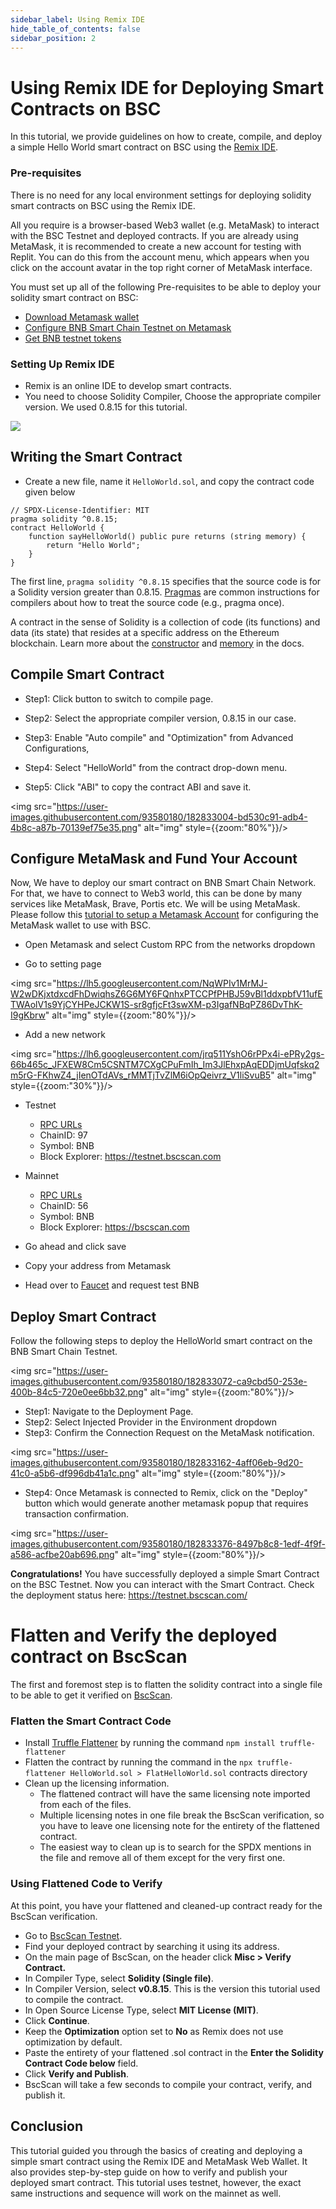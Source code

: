 ```yaml
---
sidebar_label: Using Remix IDE
hide_table_of_contents: false
sidebar_position: 2
---
```


# Using Remix IDE for Deploying Smart Contracts on BSC

In this tutorial, we provide guidelines on how to create, compile, and deploy a simple Hello World smart contract on BSC using the [Remix IDE](https://remix.ethereum.org/).

### Pre-requisites
There is no need for any local environment settings for deploying solidity smart contracts on BSC using the Remix IDE.
 
All you require is a browser-based Web3 wallet (e.g. MetaMask) to interact with the BSC Testnet and deployed contracts. If you are already using MetaMask, it is recommended to create a new account for testing with Replit. You can do this from the account menu, which appears when you click on the account avatar in the top right corner of MetaMask interface.
 
You must set up all of the following Pre-requisites to be able to deploy your solidity smart contract on BSC:

* [Download Metamask wallet](https://metamask.io/)
* [Configure BNB Smart Chain Testnet on Metamask](https://academy.binance.com/en/articles/connecting-metamask-to-binance-smart-chain)
* [Get BNB testnet tokens](https://testnet.binance.org/faucet-smart)
 
### Setting Up Remix IDE

- Remix is an online IDE to develop smart contracts.
- You need to choose Solidity Compiler, Choose the appropriate compiler version. We used 0.8.15 for this tutorial.

<img src="https://user-images.githubusercontent.com/93580180/182832884-f3554c38-84aa-46f0-85e6-32b54e24eba6.png"/>

## Writing the Smart Contract

- Create a new file, name it ```HelloWorld.sol```, and copy the contract code given below

```
// SPDX-License-Identifier: MIT
pragma solidity ^0.8.15;
contract HelloWorld {
    function sayHelloWorld() public pure returns (string memory) {
        return "Hello World";
    }
}
```

The first line, `pragma solidity ^0.8.15` specifies that the source code is for a Solidity version greater than 0.8.15. [Pragmas](https://solidity.readthedocs.io/en/latest/layout-of-source-files.html#pragma) are common instructions for compilers about how to treat the source code (e.g., pragma once).

A contract in the sense of Solidity is a collection of code (its functions) and data (its state) that resides at a specific address on the Ethereum blockchain. Learn more about the [constructor](https://solidity.readthedocs.io/en/latest/contracts.html#constructor) and  [memory](https://solidity.readthedocs.io/en/latest/introduction-to-smart-contracts.html#storage-memory-and-the-stack) in the docs.

## Compile Smart Contract

- Step1: Click button to switch to compile page.

- Step2: Select the appropriate compiler version, 0.8.15 in our case.

- Step3: Enable "Auto compile" and "Optimization" from Advanced Configurations,

- Step4: Select "HelloWorld" from the contract drop-down menu.

- Step5: Click "ABI" to copy the contract ABI and save it.

<img src="https://user-images.githubusercontent.com/93580180/182833004-bd530c91-adb4-4b8c-a87b-70139ef75e35.png" alt="img" style={{zoom:"80%"}}/>

## Configure MetaMask and Fund Your Account

Now, We have to deploy our smart contract on BNB Smart Chain Network. For that, we have to connect to Web3 world, this can be done by many services like MetaMask, Brave, Portis etc. We will be using MetaMask. Please follow this [tutorial to setup a Metamask Account](wallet/metamask.md) for configuring the MetaMask wallet to use with BSC.


- Open Metamask and select Custom RPC from the networks dropdown

- Go to setting page

<img src="https://lh5.googleusercontent.com/NqWPIv1MrMJ-W2wDKjxtdxcdFhDwiqhsZ6G6MY6FQnhxPTCCPfPHBJ59vBl1ddxpbfV11ufETWAolV1s9YjCYHPeJCKW1S-sr8gfjcFt3swXM-p3IgafNBqPZ86DvThK-I9gKbrw" alt="img" style={{zoom:"80%"}}/>

- Add a new network

<img src="https://lh6.googleusercontent.com/jrq511YshO6rPPx4i-ePRy2gs-66b465c_JFXEW8Cm5CSNTM7CXgCPuFmIh_Im3JlEhxpAqEDDjmUqfskq2m5rG-FKhwZ4_jIenOTdAVs_rMMTjTvZlM6iOpQeivrz_V1liSvuB5" alt="img" style={{zoom:"30%"}}/>

* Testnet
    * [RPC URLs](./rpc.md)
    * ChainID: 97
    * Symbol: BNB
    * Block Explorer: https://testnet.bscscan.com

* Mainnet
    * [RPC URLs](./rpc.md)
    * ChainID: 56
    * Symbol: BNB
    * Block Explorer: https://bscscan.com

- Go ahead and click save
- Copy your address from Metamask

- Head over to [Faucet](https://testnet.binance.org/faucet-smart) and request test BNB

## Deploy Smart Contract 

Follow the following steps to deploy the HelloWorld smart contract on the BNB Smart Chain Testnet. 

<img src="https://user-images.githubusercontent.com/93580180/182833072-ca9cbd50-253e-400b-84c5-720e0ee6bb32.png" alt="img" style={{zoom:"80%"}}/>

- Step1: Navigate to the Deployment Page.
- Step2: Select Injected Provider in the Environment dropdown
- Step3: Confirm the Connection Request on the MetaMask notification.

<img src="https://user-images.githubusercontent.com/93580180/182833162-4aff06eb-9d20-41c0-a5b6-df996db41a1c.png" alt="img" style={{zoom:"80%"}}/>

- Step4: Once Metamask is connected to Remix, click on the "Deploy" button which would generate another metamask popup that requires transaction confirmation.

<img src="https://user-images.githubusercontent.com/93580180/182833376-8497b8c8-1edf-4f9f-a586-acfbe20ab696.png" alt="img" style={{zoom:"80%"}}/>

**Congratulations!** You have successfully deployed a simple Smart Contract on the BSC Testnet. Now you can interact with the Smart Contract. Check the deployment status here: <https://testnet.bscscan.com/>

# Flatten and Verify the deployed contract on BscScan

The first and foremost step is to flatten the solidity contract into a single file to be able to get it verified on [BscScan](https://testnet.bscscan.com/).

### Flatten the Smart Contract Code

* Install [Truffle Flattener](https://github.com/nomiclabs/truffle-flattener) by running the command ```npm install truffle-flattener```
* Flatten the contract by running the command in the ```npx truffle-flattener HelloWorld.sol > FlatHelloWorld.sol``` contracts directory
* Clean up the licensing information.
    * The flattened contract will have the same licensing note imported from each of the files. 
    * Multiple licensing notes in one file break the BscScan verification, so you have to leave one licensing note for the entirety of the flattened contract. 
    * The easiest way to clean up is to search for the SPDX mentions in the file and remove all of them except for the very first one.

### Using Flattened Code to Verify 
At this point, you have your flattened and cleaned-up contract ready for the BscScan verification.
* Go to [BscScan Testnet](https://testnet.bscscan.com/).
* Find your deployed contract by searching it using its address.
* On the main page of BscScan, on the header click **Misc > Verify Contract.**
* In Compiler Type, select **Solidity (Single file)**.
* In Compiler Version, select **v0.8.15**. This is the version this tutorial used to compile the contract.
* In Open Source License Type, select **MIT License (MIT)**.
* Click **Continue**.
* Keep the **Optimization** option set to **No** as Remix does not use optimization by default.
* Paste the entirety of your flattened .sol contract in the **Enter the Solidity Contract Code below** field.
* Click **Verify and Publish**.
* BscScan will take a few seconds to compile your contract, verify, and publish it.


## Conclusion
This tutorial guided you through the basics of creating and deploying a simple smart contract using the Remix IDE and MetaMask Web Wallet. It also provides step-by-step guide on how to verify and publish your deployed smart contract. This tutorial uses testnet, however, the exact same instructions and sequence will work on the mainnet as well.
